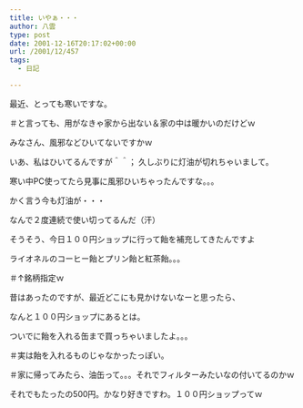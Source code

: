 ```yaml
---
title: いやぁ・・・
author: 八雲
type: post
date: 2001-12-16T20:17:02+00:00
url: /2001/12/457
tags:
  - 日記

---
```

最近、とっても寒いですな。
  
＃と言っても、用がなきゃ家から出ない＆家の中は暖かいのだけどｗ
  
みなさん、風邪などひいてないですかｗ
  
いあ、私はひいてるんですが＾＾； 久しぶりに灯油が切れちゃいまして。
  
寒い中PC使ってたら見事に風邪ひいちゃったんですな。。。
  
かく言う今も灯油が・・・
  
なんで２度連続で使い切ってるんだ（汗）

そうそう、今日１００円ショップに行って飴を補充してきたんですよ
  
ライオネルのコーヒー飴とプリン飴と紅茶飴。。。
  
＃↑銘柄指定ｗ
  
昔はあったのですが、最近どこにも見かけないなーと思ったら、
  
なんと１００円ショップにあるとは。
  
ついでに飴を入れる缶まで買っちゃいましたよ。。。
  
＃実は飴を入れるものじゃなかったっぽい。
  
＃家に帰ってみたら、油缶って。。。それでフィルターみたいなの付いてるのかｗ
  
それでもたったの500円。かなり好きですわ。１００円ショップってｗ
